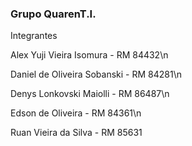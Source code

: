  ### Grupo QuarenT.I.

Integrantes

Alex Yuji Vieira Isomura - RM 84432\n

Daniel de Oliveira Sobanski - RM 84281\n

Denys Lonkovski Maiolli - RM 86487\n

Edson de Oliveira - RM 84361\n

Ruan Vieira da Silva - RM 85631

